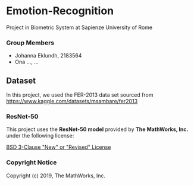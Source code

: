 # Emotion-Recognition
Project in Biometric System at Sapienze University of Rome

### Group Members
 - Johanna Eklundh, 2183564
 - Ona ..., ...

## Dataset
In this project, we used the FER-2013 data set sourced from https://www.kaggle.com/datasets/msambare/fer2013

### ResNet-50
This project uses the **ResNet-50 model** provided by **The MathWorks, Inc.** under the following license:

[BSD 3-Clause "New" or "Revised" License](LICENSE-BSD-3-Clause.txt)

### Copyright Notice
Copyright (c) 2019, The MathWorks, Inc.
